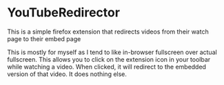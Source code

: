 # YouTubeRedirector
This is a simple firefox extension that redirects videos from their watch page to their embed page

This is mostly for myself as I tend to like  in-browser fullscreen over actual fullscreen. This allows you to click on the extension icon in your toolbar while watching a video. When clicked, it will redirect to the embedded version of that video. It does nothing else.
